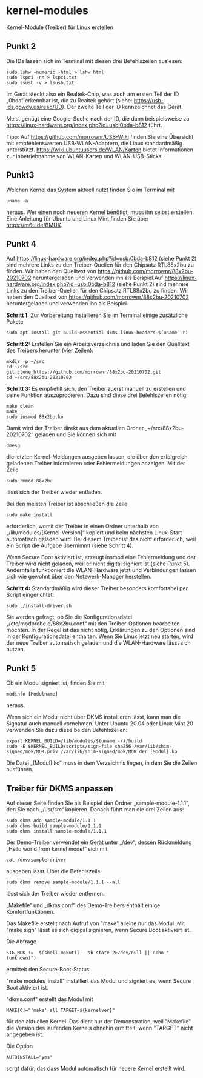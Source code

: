# kernel-modules
Kernel-Module (Treiber) für Linux erstellen
## Punkt 2
Die IDs lassen sich im Terminal mit diesen drei Befehlszeilen auslesen:
```
sudo lshw -numeric -html > lshw.html
sudo lspci -nn > lspci.txt
sudo lsusb -v > lsusb.txt
```
Im Gerät steckt also ein Realtek-Chip, was auch am ersten Teil der ID „0bda“ erkennbar ist, die zu Realtek gehört (siehe: https://usb-ids.gowdy.us/read/UD). Der zweite Teil der ID kennzeichnet das Gerät.

Meist genügt eine Google-Suche nach der ID, die dann beispielsweise zu https://linux-hardware.org/index.php?id=usb:0bda-b812 führt. 

Tipp: Auf https://github.com/morrownr/USB-WiFi finden Sie eine Übersicht mit empfehlenswerten USB-WLAN-Adaptern, die Linux standardmäßig unterstützt. https://wiki.ubuntuusers.de/WLAN/Karten bietet Informationen zur Inbetriebnahme von WLAN-Karten und WLAN-USB-Sticks.

## Punkt3

Welchen Kernel das System aktuell nutzt finden Sie im Terminal mit
```
uname -a
```
heraus. 
Wer einen noch neueren Kernel benötigt, muss ihn selbst erstellen. Eine Anleitung für Ubuntu und Linux Mint finden Sie über https://m6u.de/BMUK.

## Punkt 4

Auf https://linux-hardware.org/index.php?id=usb:0bda-b812 (siehe Punkt 2) sind mehrere Links zu den Treiber-Quellen für den Chipsatz RTL88x2bu zu finden. Wir haben den Quelltext von https://github.com/morrownr/88x2bu-20210702 heruntergeladen und verwenden ihn als Beispiel.Auf https://linux-hardware.org/index.php?id=usb:0bda-b812 (siehe Punkt 2) sind mehrere Links zu den Treiber-Quellen für den Chipsatz RTL88x2bu zu finden. Wir haben den Quelltext von https://github.com/morrownr/88x2bu-20210702 heruntergeladen und verwenden ihn als Beispiel.

**Schritt 1:** Zur Vorbereitung installieren Sie im Terminal einige zusätzliche Pakete
```
sudo apt install git build-essential dkms linux-headers-$(uname -r) 
```
**Schritt 2:** Erstellen Sie ein Arbeitsverzeichnis und laden Sie den Quelltext des Treibers herunter (vier Zeilen):
```
mkdir -p ~/src
cd ~/src
git clone https://github.com/morrownr/88x2bu-20210702.git
cd ~/src/88x2bu-20210702
```
**Schritt 3:** Es empfiehlt sich, den Treiber zuerst manuell zu erstellen und seine Funktion auszuprobieren. Dazu sind diese drei Befehlszeilen nötig:
```
make clean
make
sudo insmod 88x2bu.ko
```
Damit wird der Treiber direkt aus dem aktuellen Ordner „~/src/88x2bu-20210702“ geladen und Sie können sich mit
```
dmesg
```
die letzten Kernel-Meldungen ausgeben lassen, die über den erfolgreich geladenen Treiber informieren oder Fehlermeldungen anzeigen. Mit der Zeile
```
sudo rmmod 88x2bu
```
lässt sich der Treiber wieder entladen.

Bei den meisten Treiber ist abschließen die Zeile
```
sudo make install
```
erforderlich, womit der Treiber in einen Ordner unterhalb von „/lib/modules/[Kernel-Version]“ kopiert und beim nächsten Linux-Start automatisch geladen wird. Bei diesem Treiber ist das nicht erforderlich, weil ein Script die Aufgabe übernimmt (siehe Schritt 4).

Wenn Secure Boot aktiviert ist, erzeugt insmod eine Fehlermeldung und der Treiber wird nicht geladen, weil er nicht digital signiert ist (siehe Punkt 5). Andernfalls funktioniert die WLAN-Hardware jetzt und Verbindungen lassen sich wie gewohnt über den Netzwerk-Manager herstellen.

**Schritt 4:** Standardmäßig wird dieser Treiber besonders komfortabel per Script eingerichtet:
```
sudo ./install-driver.sh
```
Sie werden gefragt, ob Sie die Konfigurationsdatei „/etc/modprobe.d/88x2bu.conf“ mit den Treiber-Optionen bearbeiten möchten. In der Regel ist das nicht nötig, Erklärungen zu den Optionen sind in der Konfigurationsdatei enthalten. Wenn Sie Linux jetzt neu starten, wird der neue Treiber automatisch geladen und die WLAN-Hardware lässt sich nutzen.

## Punkt 5
Ob ein Modul signiert ist, finden Sie mit
```
modinfo [Modulname]
```
heraus. 

Wenn sich ein Modul nicht über DKMS installieren lässt, kann man die Signatur auch manuell vornehmen. Unter Ubuntu 20.04 oder Linux Mint 20 verwenden Sie dazu diese beiden Befehlszeilen:
```
export KERNEL_BUILD=/lib/modules/$(uname -r)/build
sudo -E $KERNEL_BUILD/scripts/sign-file sha256 /var/lib/shim-signed/mok/MOK.priv /var/lib/shim-signed/mok/MOK.der [Modul].ko
```
Die Datei „[Modul].ko“ muss in dem Verzeichnis liegen, in dem Sie die Zeilen ausführen.

## Treiber für DKMS anpassen
Auf dieser Seite finden Sie als Beispiel den Ordner „sample-module-1.1.1“, den Sie nach „/usr/src“ kopieren. Danach führt man die drei Zeilen aus:
```
sudo dkms add sample-module/1.1.1
sudo dkms build sample-module/1.1.1
sudo dkms install sample-module/1.1.1
```
Der Demo-Treiber verwendet ein Gerät unter „/dev“, dessen Rückmeldung „Hello world from kernel mode!“ sich mit
```
cat /dev/sample-driver
```
ausgeben lässt. Über die Befehlszeile
```
sudo dkms remove sample-module/1.1.1 --all
```
lässt sich der Treiber wieder entfernen.

„Makefile“ und „dkms.conf“ des Demo-Treibers enthält einige Komfortfunktionen.

Das Makefile erstellt nach Aufruf von "make" alleine nur das Modul. Mit "make sign" lässt es sich digigal signieren, wenn Secure Boot aktiviert ist.

Die Abfrage 
```
SIG_MOK	:=	$(shell mokutil --sb-state 2>/dev/null || echo "(unknown)")
```
ermittelt den Secure-Boot-Status.

"make modules_install" installiert das Modul und signiert es, wenn Secure Boot aktiviert ist.

"dkms.conf" erstellt das Modul mit 
```
MAKE[0]="'make' all TARGET=${kernelver}"
```
für den aktuellen Kernel. Das dient nur der Demonstration, weil "Makefile" die Version des laufenden Kernels ohnehin ermittelt, wenn "TARGET" nicht angegeben ist.

Die Option 
```
AUTOINSTALL="yes"
```
sorgt dafür, das dass Modul automatisch für neuere Kernel erstellt wird.






